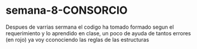 # semana-8-CONSORCIO
Despues de varrias sermana el codigo ha tomado formado segun el requerimiento y lo aprendido en clase, un poco de ayuda de tantos errores (en rojo) ya voy cconociendo las reglas de las estructuras
